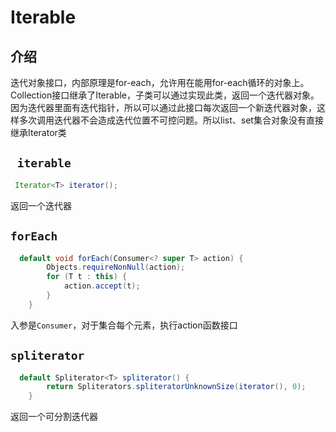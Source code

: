 # Iterable<T>

## 介绍

迭代对象接口，内部原理是for-each，允许用在能用for-each循环的对象上。Collection接口继承了Iterable，子类可以通过实现此类，返回一个迭代器对象。因为迭代器里面有迭代指针，所以可以通过此接口每次返回一个新迭代器对象，这样多次调用迭代器不会造成迭代位置不可控问题。所以list、set集合对象没有直接继承Iterator类

## ` iterable`

```java
 Iterator<T> iterator();
```

返回一个迭代器

## `forEach`

```java
  default void forEach(Consumer<? super T> action) {
        Objects.requireNonNull(action);
        for (T t : this) {
            action.accept(t);
        }
    }	
```

入参是`Consumer`，对于集合每个元素，执行action函数接口



## `spliterator`

```java
  default Spliterator<T> spliterator() {
        return Spliterators.spliteratorUnknownSize(iterator(), 0);
    }
```

返回一个可分割迭代器





